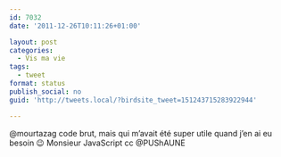 ```yaml
---
id: 7032
date: '2011-12-26T10:11:26+01:00'

layout: post
categories:
  - Vis ma vie
tags:
  - tweet
format: status
publish_social: no
guid: 'http://tweets.local/?birdsite_tweet=151243715283922944'

---
```


@mourtazag code brut, mais qui m’avait été super utile quand j’en ai eu besoin 😉 Monsieur JavaScript cc @PUShAUNE